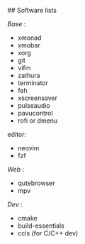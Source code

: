 
## Software lists

_Base_ :
- xmonad
- xmobar
- xorg
- git
- vifm
- zathura
- terminator
- feh
- xscreensaver
- pulseaudio
- pavucontrol
- rofi or dmenu

editor:
- neovim
- fzf

_Web_ :
- qutebrowser
- mpv

_Dev_ :
- cmake
- build-essentials
- ccls (for C/C++ dev)
